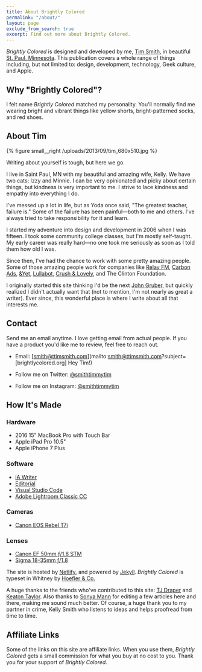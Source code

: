 ```yaml
---
title: About Brightly Colored
permalink: "/about/"
layout: page
exclude_from_search: true
excerpt: Find out more about Brightly Colored.
---
```


*Brightly Colored* is designed and developed by me, [Tim Smith](http://ttimsmith.com), in beautiful [St. Paul, Minnesota](https://www.stpaul.gov/). This publication covers a whole range of things including, but not limited to: design, development, technology, Geek culture, and Apple.

## Why "Brightly Colored"?

I felt name *Brightly Colored* matched my personality. You'll normally find me wearing bright and vibrant things like yellow shorts, bright-patterned socks, and red shoes.

## About Tim

{% figure small__right /uploads/2013/09/tim_680x510.jpg %}

Writing about yourself is tough, but here we go.

I live in Saint Paul, MN with my beautiful and amazing wife, Kelly. We have two cats: Izzy and Minnie. I can be very opinionated and picky about certain things, but kindness is very important to me. I strive to lace kindness and empathy into everything I do.

I've messed up a lot in life, but as Yoda once said, "The greatest teacher, failure is." Some of the failure has been painful—both to me and others. I've always tried to take responsibility for it and learn.

I started my adventure into design and development in 2006 when I was fifteen. I took some community college classes, but I'm mostly self-taught. My early career was really hard—no one took me seriously as soon as I told them how old I was.

Since then, I've had the chance to work with some pretty amazing people. Some of those amazing people work for companies like [Relay FM](https://www.relay.fm/), [Carbon Ads](https://carbonads.net/), [&Yet](https://andyet.com/), [Lullabot](https://www.lullabot.com/), [Crush & Lovely](http://crushlovely.com/), and The Clinton Foundation.

I originally started this site thinking I'd be the next [John Gruber](https://en.wikipedia.org/wiki/John_Gruber), but quickly realized I didn't actually want that (not to mention, I'm not nearly as great a writer). Ever since, this wonderful place is where I write about all that interests me.

## Contact

Send me an email anytime. I love getting email from actual people. If you have a product you'd like me to review, feel free to reach out.

- Email: [smith@ttimsmith.com](mailto:smith@ttimsmith.com?subject=[brightlycolored.org] Hey Tim!)

- Follow me on Twitter: [@smithtimmytim](https://twitter.com/smithtimmytim)

- Follow me on Instagram: [@smithtimmytim](https://www.instagram.com/smithtimmytim/)

## How It's Made

### Hardware

- 2016 15" MacBook Pro with Touch Bar
- Apple iPad Pro 10.5"
- Apple iPhone 7 Plus

### Software

- [iA Writer](https://ia.net/writer)
- [Editorial](http://omz-software.com/editorial/)
- [Visual Studio Code](https://code.visualstudio.com/)
- [Adobe Lightroom Classic CC](https://www.adobe.com/products/photoshop-lightroom-classic.html)

### Cameras

- [Canon EOS Rebel T7i](http://amzn.to/2EWr3VV)

### Lenses

- [Canon EF 50mm ƒ/1.8 STM](http://amzn.to/2DnsHiR)
- [Sigma 18-35mm ƒ/1.8](http://amzn.to/2DlWGYu)

The site is hosted by [Netlify](https://www.netlify.com/), and powered by [Jekyll](http://jekyllrb.com). *Brightly Colored* is typeset in Whitney by [Hoefler & Co.](http://www.typography.com/)

A huge thanks to the friends who've contributed to this site: [TJ Draper](/authors/tjdraper) and [Keaton Taylor](/authors/keatontaylor). Also thanks to [Sonya Mann](https://twitter.com/sonyaellenmann) for editing a few articles here and there, making me sound much better. Of course, a huge thank you to my partner in crime, Kelly Smith who listens to ideas and helps proofread from time to time.

## Affiliate Links

Some of the links on this site are affiliate links. When you use them, *Brightly Colored* gets a small commission for what you buy at no cost to you. Thank you for your support of *Brightly Colored*.
